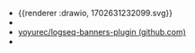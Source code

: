 - {{renderer :drawio, 1702631232099.svg}}
-
- [yoyurec/logseq-banners-plugin (github.com)](https://github.com/yoyurec/logseq-banners-plugin)
-